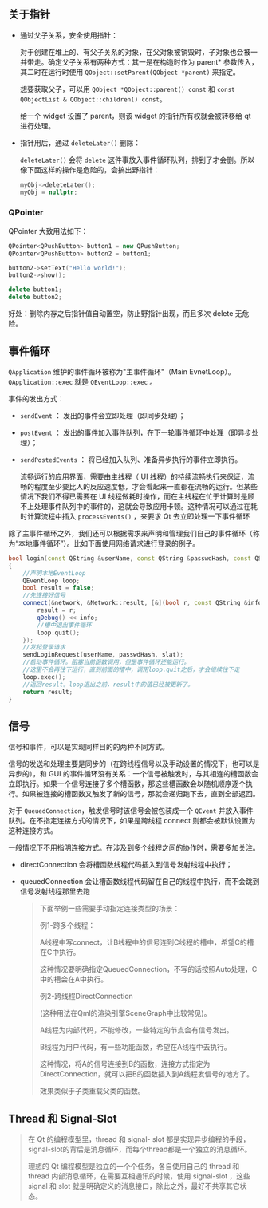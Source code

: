 ## 关于指针

- 通过父子关系，安全使用指针：

  对于创建在堆上的、有父子关系的对象，在父对象被销毁时，子对象也会被一并带走。确定父子关系有两种方式：其一是在构造时作为 parent* 参数传入，其二时在运行时使用 `QObject::setParent(QObject *parent)` 来指定。

  想要获取父子，可以用 `QObject *QObject::parent() const` 和 `const QObjectList & QObject::children() const`。

  给一个 widget 设置了 parent，则该 widget 的指针所有权就会被转移给 qt 进行处理。

- 指针用后，通过 `deleteLater()` 删除：

  `deleteLater()` 会将 `delete` 这件事放入事件循环队列，排到了才会删。所以像下面这样的操作是危险的，会搞出野指针：

  ```c++
  myObj->deleteLater();
  myObj = nullptr;
  ```


### QPointer

QPointer 大致用法如下：

```C++
QPointer<QPushButton> button1 = new QPushButton;
QPointer<QPushButton> button2 = button1;

button2->setText("Hello world!");
button2->show();

delete button1;
delete button2;
```

好处：删除内存之后指针值自动置空，防止野指针出现，而且多次 delete 无危险。



## 事件循环

`QApplication` 维护的事件循环被称为"主事件循环"（Main EvnetLoop）。`QApplication::exec` 就是 `QEventLoop::exec` 。

事件的发出方式：

- `sendEvent` ： 发出的事件会立即处理（即同步处理）；

- `postEvent` ： 发出的事件加入事件队列，在下一轮事件循环中处理（即异步处理）；

- `sendPostedEvents` ： 将已经加入队列、准备异步执行的事件立即执行。

  流畅运行的应用界面，需要由主线程（ UI 线程）的持续流畅执行来保证，流畅的程度至少要比人的反应速度低，才会看起来一直都在流畅的运行。但某些情况下我们不得已需要在 UI 线程做耗时操作，而在主线程在忙于计算时是顾不上处理事件队列中的事件的，这就会导致应用卡顿。这种情况可以通过在耗时计算流程中插入 `processEvents()` ，来要求 Qt 去立即处理一下事件循环

除了主事件循环之外，我们还可以根据需求来声明和管理我们自己的事件循环（称为“本地事件循环”）。比如下面使用网络请求进行登录的例子。

```C++
bool login(const QString &userName, const QString &passwdHash, const QString &slat)
{
    //声明本地EventLoop
    QEventLoop loop;
    bool result = false;
    //先连接好信号
    connect(&network, &Network::result, [&](bool r, const QString &info){
        result = r;
        qDebug() << info;
        //槽中退出事件循环
        loop.quit();
    });
    //发起登录请求
    sendLoginRequest(userName, passwdHash, slat);
    //启动事件循环。阻塞当前函数调用，但是事件循环还能运行。
    //这里不会再往下运行，直到前面的槽中，调用loop.quit之后，才会继续往下走
    loop.exec();
    //返回result。loop退出之前，result中的值已经被更新了。
    return result;
}
```



## 信号

信号和事件，可以是实现同样目的的两种不同方式。

信号的发送和处理主要是同步的（在跨线程信号以及手动设置的情况下，也可以是异步的），和 GUI 的事件循环没有关系：一个信号被触发时，与其相连的槽函数会立即执行。如果一个信号连接了多个槽函数，那这些槽函数会以随机顺序逐个执行。如果被连接的槽函数又触发了新的信号，那就会递归跑下去，直到全部返回。

对于 `QueuedConnection`，触发信号时该信号会被包装成一个 `QEvent` 并放入事件队列。在不指定连接方式的情况下，如果是跨线程 connect 则都会被默认设置为这种连接方式。

一般情况下不用指明连接方式。在涉及到多个线程之间的协作时，需要多加关注。

- directConnection 会将槽函数线程代码插入到信号发射线程中执行；

- queuedConnection 会让槽函数线程代码留在自己的线程中执行，而不会跳到信号发射线程那里去跑

  > 下面举例一些需要手动指定连接类型的场景：
  >
  > 例1-跨多个线程：
  >
  > A线程中写connect，让B线程中的信号连到C线程的槽中，希望C的槽在C中执行。
  >
  > 这种情况要明确指定QueuedConnection，不写的话按照Auto处理，C中的槽会在A中执行。
  >
  > 例2-跨线程DirectConnection
  >
  > (这种用法在Qml的渲染引擎SceneGraph中比较常见)。
  >
  > A线程为内部代码，不能修改，一些特定的节点会有信号发出。
  >
  > B线程为用户代码，有一些功能函数，希望在A线程中去执行。
  >
  > 这种情况，将A的信号连接到B的函数，连接方式指定为DirectConnection，就可以把B的函数插入到A线程发信号的地方了。
  >
  > 效果类似于子类重载父类的函数。

  

## Thread 和 Signal-Slot

> 在 Qt 的编程模型里，thread 和 signal- slot 都是实现异步编程的手段，signal-slot的背后是消息循环，而每个thread都是一个独立的消息循环。
>
> 理想的 Qt 编程模型是独立的一个个任务，各自使用自己的 thread 和 thread 内部消息循环，在需要互相通讯的时候，使用 signal-slot ，这些 signal 和 slot 就是明确定义的消息接口，除此之外，最好不共享其它状态。




